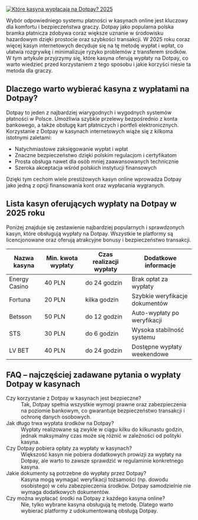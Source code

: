 [![Które kasyna wypłacają na Dotpay? 2025](https://123-caf.pages.dev/gitsignup.png)](https://vrmoo.ru/Bt82HjjY)

<p>Wybór odpowiedniego systemu płatności w kasynach online jest kluczowy dla komfortu i bezpieczeństwa graczy. Dotpay jako popularna polska bramka płatnicza zdobywa coraz większe uznanie w środowisku hazardowym dzięki prostocie oraz szybkości transakcji. W 2025 roku coraz więcej kasyn internetowych decyduje się na tę metodę wypłat i wpłat, co ułatwia rozgrywkę i minimalizuje ryzyko problemów z transferem środków. W tym artykule przyjrzymy się, które kasyna oferują wypłaty na Dotpay, co warto wiedzieć przed korzystaniem z tego sposobu i jakie korzyści niesie ta metoda dla graczy.</p>  <h2>Dlaczego warto wybierać kasyna z wypłatami na Dotpay?</h2> <p>Dotpay to jeden z najbardziej wiarygodnych i wygodnych systemów płatności w Polsce. Umożliwia szybkie przelewy bezpośrednio z konta bankowego, a także obsługę kart płatniczych i portfeli elektronicznych. Korzystanie z Dotpay w kasynach internetowych wiąże się z kilkoma istotnymi zaletami:</p> <ul>   <li>Natychmiastowe zaksięgowanie wypłat i wpłat</li>   <li>Znaczne bezpieczeństwo dzięki polskim regulacjom i certyfikatom</li>   <li>Prosta obsługa nawet dla osób mniej zaawansowanych technicznie</li>   <li>Szeroka akceptacja wśród polskich instytucji finansowych</li> </ul> <p>Dzięki tym cechom wiele prestiżowych kasyn online wprowadza Dotpay jako jedną z opcji finansowania kont oraz wypłacania wygranych.</p>  <h2>Lista kasyn oferujących wypłaty na Dotpay w 2025 roku</h2> <p>Poniżej znajduje się zestawienie najbardziej popularnych i sprawdzonych kasyn, które obsługują wypłaty na Dotpay. Wszystkie te platformy są licencjonowane oraz oferują atrakcyjne bonusy i bezpieczeństwo transakcji.</p>  <table>   <thead>     <tr>       <th>Nazwa kasyna</th>       <th>Min. kwota wypłaty</th>       <th>Czas realizacji wypłaty</th>       <th>Dodatkowe informacje</th>     </tr>   </thead>   <tbody>     <tr>       <td>Energy Casino</td>       <td>40 PLN</td>       <td>do 24 godzin</td>       <td>Brak opłat za wypłaty</td>     </tr>     <tr>       <td>Fortuna</td>       <td>20 PLN</td>       <td>kilka godzin</td>       <td>Szybkie weryfikacje dokumentów</td>     </tr>     <tr>       <td>Betsson</td>       <td>50 PLN</td>       <td>do 12 godzin</td>       <td>Auto-wypłaty po weryfikacji</td>     </tr>     <tr>       <td>STS</td>       <td>30 PLN</td>       <td>do 6 godzin</td>       <td>Wysoka stabilność systemu</td>     </tr>     <tr>       <td>LV BET</td>       <td>40 PLN</td>       <td>do 24 godzin</td>       <td>Dostępne wypłaty weekendowe</td>     </tr>   </tbody> </table>  <h2>FAQ – najczęściej zadawane pytania o wypłaty Dotpay w kasynach</h2> <dl>   <dt>Czy korzystanie z Dotpay w kasynach jest bezpieczne?</dt>   <dd>Tak, Dotpay spełnia wszystkie wymogi prawne oraz zabezpieczenia na poziomie bankowym, co gwarantuje bezpieczeństwo transakcji i ochronę danych osobowych.</dd>    <dt>Jak długo trwa wypłata środków na Dotpay?</dt>   <dd>Wypłaty realizowane są zwykle w ciągu kilku do kilkunastu godzin, jednak maksymalny czas może się różnić w zależności od polityki kasyna.</dd>    <dt>Czy Dotpay pobiera opłaty za wypłaty w kasynach?</dt>   <dd>Większość kasyn nie pobiera dodatkowych prowizji za wypłaty na Dotpay, ale warto to zawsze sprawdzić w regulaminie konkretnego kasyna.</dd>    <dt>Jakie dokumenty są potrzebne do wypłaty przez Dotpay?</dt>   <dd>Kasyna mogą wymagać weryfikacji tożsamości (np. dowodu osobistego) w celu zabezpieczenia środków. Dotpay samodzielnie nie wymaga dodatkowych dokumentów.</dd>    <dt>Czy można wypłacać środki na Dotpay z każdego kasyna online?</dt>   <dd>Nie, tylko wybrane kasyna obsługują tę metodę. Dlatego warto wybierać platformy z udokumentowaną obsługą Dotpay.</dd> </dl>